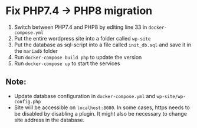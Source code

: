 # Fix PHP7.4 -> PHP8 migration

1. Switch between PHP7.4 and PHP8 by editing line 33 in `docker-compose.yml`
2. Put the entire wordpress site into a folder called `wp-site`
3. Put the database as sql-script into a file called `init_db.sql` and save it in the `mariadb` folder
4. Run `docker-compose build php` to update the version
5. Run `docker-compose up` to start the services

## Note:

* Update database configuration in `docker-compose.yml` and `wp-site/wp-config.php`
* Site will be accessible on `localhost:8080`. In some cases, https needs to be disabled by disabling a plugin. It might also be necessary to change site address in the database.